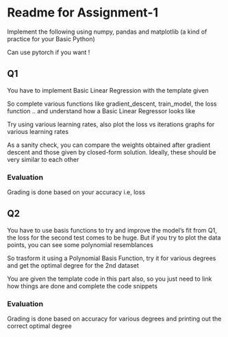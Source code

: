 # Readme for Assignment-1

Implement the following using numpy, pandas and matplotlib (a kind of practice for your Basic Python)

Can use pytorch if you want !

## Q1

You have to implement Basic Linear Regression with the template given

So complete various functions like gradient_descent, train_model, the loss function .. and understand how a Basic Linear Regressor looks like

Try using various learning rates, also plot the loss vs iterations graphs for various learning rates

As a sanity check, you can compare the weights obtained after gradient descent and those given by closed-form
solution. Ideally, these should be very similar to each other

### Evaluation

Grading is done based on your accuracy i.e, loss

## Q2

You have to use basis functions to try and improve the model’s fit from Q1, the loss
for the second test comes to be huge. But if you try to plot the data points, you can see some polynomial resemblances

So trasform it using a Polynomial Basis Function, try it for various degrees and get the optimal degree for the 2nd dataset

You are given the template code in this part also, so you just need to link how things are done and complete the code snippets

### Evaluation

Grading is done based on accuracy for various degrees and printing out the correct optimal degree
